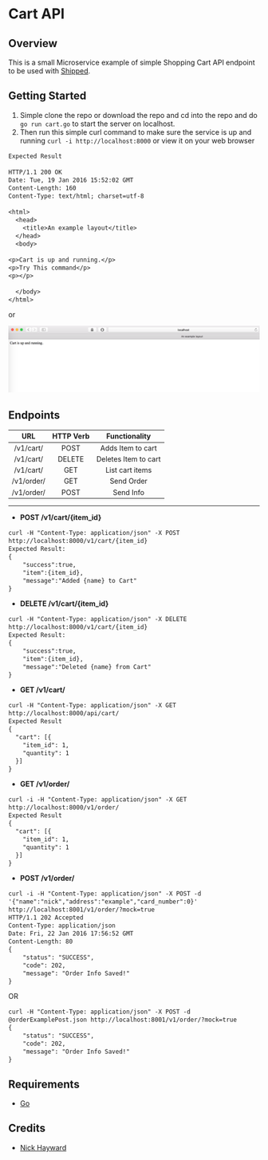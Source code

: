 # Cart API

## Overview
This is a small Microservice example of simple Shopping Cart API endpoint to be used with [Shipped](http://shipped-cisco.com).

## Getting Started
1. Simple clone the repo or download the repo and cd into the repo and do `go run cart.go` to start the server on localhost.
2. Then run this simple curl command to make sure the service is up and running `curl -i http://localhost:8000` or view it on your web browser

```
Expected Result

HTTP/1.1 200 OK
Date: Tue, 19 Jan 2016 15:52:02 GMT
Content-Length: 160
Content-Type: text/html; charset=utf-8

<html>
  <head>
    <title>An example layout</title>
  </head>
  <body>

<p>Cart is up and running.</p>
<p>Try This command</p>
<p></p>

  </body>
</html>

```
or

![](resources/cart_preview.png)

## Endpoints
|URL | HTTP Verb | Functionality |
|:---:|:---:|:---:|
|/v1/cart/<itemID>| POST | Adds Item to cart |
|/v1/cart/<itemID>| DELETE | Deletes Item to cart |
|/v1/cart/| GET | List cart items |
|/v1/order/| GET | Send Order |
|/v1/order/| POST | Send Info |


----------------------------
- **POST /v1/cart/{item_id}**
```
curl -H "Content-Type: application/json" -X POST http://localhost:8000/v1/cart/{item_id}
Expected Result:
{
    "success":true,
    "item":{item_id},
    "message":"Added {name} to Cart"
}
```
- **DELETE /v1/cart/{item_id}**
```
curl -H "Content-Type: application/json" -X DELETE http://localhost:8000/v1/cart/{item_id}
Expected Result:
{
    "success":true,
    "item":{item_id},
    "message":"Deleted {name} from Cart"
}
```
- **GET /v1/cart/**
```
curl -H "Content-Type: application/json" -X GET http://localhost:8000/api/cart/
Expected Result
{
  "cart": [{
    "item_id": 1,
    "quantity": 1
  }]
}
```
- **GET /v1/order/**
```
curl -i -H "Content-Type: application/json" -X GET http://localhost:8000/v1/order/
Expected Result
{
  "cart": [{
    "item_id": 1,
    "quantity": 1
  }]
}
```
- **POST /v1/order/**
```
curl -i -H "Content-Type: application/json" -X POST -d '{"name":"nick","address":"example","card_number":0}' http://localhost:8001/v1/order/?mock=true
HTTP/1.1 202 Accepted
Content-Type: application/json
Date: Fri, 22 Jan 2016 17:56:52 GMT
Content-Length: 80
{
    "status": "SUCCESS",
    "code": 202,
    "message": "Order Info Saved!"
}
```
OR
```
curl -H "Content-Type: application/json" -X POST -d @orderExamplePost.json http://localhost:8001/v1/order/?mock=true
{
    "status": "SUCCESS",
    "code": 202,
    "message": "Order Info Saved!"
}
```

## Requirements
* [Go](https://github.com/golang/example)

## Credits
- [Nick Hayward](https://github.com/nehayward)
